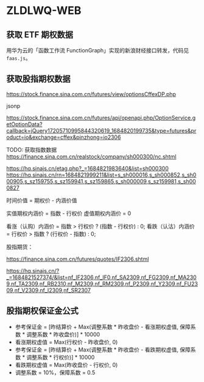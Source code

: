 # ZLDLWQ-WEB

## 获取 ETF 期权数据
用华为云的「函数工作流 FunctionGraph」实现的新浪财经接口转发，代码见 `faas.js`。

## 获取股指期权数据
https://stock.finance.sina.com.cn/futures/view/optionsCffexDP.php

jsonp

https://stock.finance.sina.com.cn/futures/api/openapi.php/OptionService.getOptionData?callback=jQuery17205710995844320619_1684820199735&type=futures&product=io&exchange=cffex&pinzhong=io2306

TODO: 获取指数数据
https://finance.sina.com.cn/realstock/company/sh000300/nc.shtml

https://hq.sinajs.cn/etag.php?_=1684821983640&list=sh000300
https://hq.sinajs.cn/rn=1684821999211&list=s_sh000016,s_sh000852,s_sh000905,s_sz159755,s_sz159941,s_sz159865,s_sh000009,s_sz159981,s_sh000827


时间价值 = 期权价 - 内涵价值

实值期权内涵价 = 指数 - 行权价
虚值期权内涵价 = 0

看涨（认购）内涵价 = 指数 > 行权价 ? (指数 - 行权价) : 0;
看跌（认沽）内涵价 = 行权价 > 指数 ? (行权价 - 指数) : 0;

股指期货：

https://finance.sina.com.cn/futures/quotes/IF2306.shtml

https://hq.sinajs.cn/?_=1684821527374/&list=nf_IF2306,nf_IF0,nf_SA2309,nf_FG2309,nf_MA2309,nf_TA2309,nf_RB2310,nf_M2309,nf_RM2309,nf_P2309,nf_Y2309,nf_FU2309,nf_V2309,nf_I2309,nf_SR2307

## 股指期权保证金公式
- 参考保证金 = [昨结算价 + Max(调整系数 * 昨收盘价 - 看涨期权虚值,
保障系数 * 调整系数 * 昨收盘价)] * 10000
- 看涨期权虚值 = Max(行权价 - 昨收盘价, 0)
- 参考保证金 = [昨结算价 + Max(调整系数 * 昨收盘价 - 看跌期权虚值,
保障系数 * 调整系数 * 行权价)] * 10000
- 看跌期权虚值 = Max(昨收盘价 - 行权价, 0)
- 调整系数 = 10%，保障系数 = 0.5